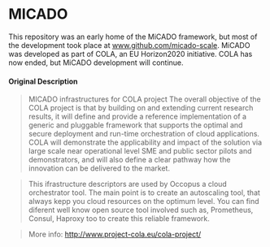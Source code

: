 # MICADO

This repository was an early home of the MiCADO framework, but most of the development took place at www.github.com/micado-scale. MiCADO was developed as part of COLA, an EU Horizon2020 initiative. COLA has now ended, but MiCADO development will continue.




#### Original Description

> MICADO infrastructures for COLA project The overall objective of the COLA project is that by building on and extending current research results, it will define and provide a reference implementation of a generic and pluggable framework that supports the optimal and secure deployment and run-time orchestration of cloud applications. COLA will demonstrate the applicability and impact of the solution via large scale near operational level SME and public sector pilots and demonstrators, and will also define a clear pathway how the innovation can be delivered to the market.

> This ifrastructure descriptors are used by Occopus a cloud orchestrator tool. The main point is to create an autoscaling tool, that always kepp you cloud resources on the optimum level. You can find diferent well know open source tool involved such as, Prometheus, Consul, Haproxy too to create this reliable framework.

> More info: http://www.project-cola.eu/cola-project/
